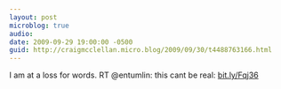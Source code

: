 ```yaml
---
layout: post
microblog: true
audio: 
date: 2009-09-29 19:00:00 -0500
guid: http://craigmcclellan.micro.blog/2009/09/30/t4488763166.html
---
```

I am at a loss for words. RT @entumlin: this cant be real: [bit.ly/Fqj36](http://bit.ly/Fqj36)
